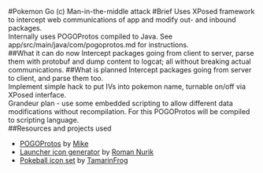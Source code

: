 #Pokemon Go (c) Man-in-the-middle attack
#Brief
Uses XPosed framework to intercept web communications of app and modify out- and inbound packages.<br>
Internally uses POGOProtos compiled to Java. See app/src/main/java/com/pogoprotos.md for instructions.<br>
##What it can do now
Intercept packages going from client to server, parse them with protobuf and dump content to logcat; all without breaking actual communications.
##What is planned
Intercept packages going from server to client, and parse them too.<br>
Implement simple hack to put IVs into pokemon name, turnable on/off via XPosed interface.<br>
Grandeur plan - use some embedded scripting to allow different data modifications without recompilation. For this POGOProtos will be compiled to scripting language.<br>
##Resources and projects used
* [POGOProtos](https://github.com/AeonLucid/POGOProtos) by [Mike](https://github.com/AeonLucid)
* [Launcher icon generator](https://romannurik.github.io/AndroidAssetStudio/index.html) by [Roman Nurik](https://github.com/romannurik)
* [Pokeball icon set](http://tamarinfrog.deviantart.com/art/All-Poke-Balls-Free-Icons-368996730) by [TamarinFrog](http://tamarinfrog.deviantart.com/)
